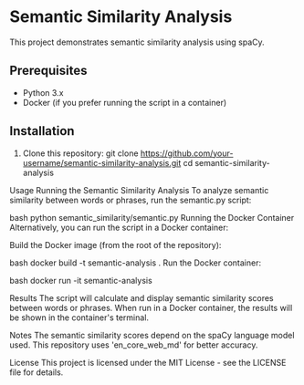 # Semantic Similarity Analysis

This project demonstrates semantic similarity analysis using spaCy.

## Prerequisites

- Python 3.x
- Docker (if you prefer running the script in a container)

## Installation

1. Clone this repository: git clone https://github.com/your-username/semantic-similarity-analysis.git
   cd semantic-similarity-analysis

Usage
Running the Semantic Similarity Analysis
To analyze semantic similarity between words or phrases, run the semantic.py script:

bash
python semantic_similarity/semantic.py
Running the Docker Container
Alternatively, you can run the script in a Docker container:

Build the Docker image (from the root of the repository):

bash
docker build -t semantic-analysis .
Run the Docker container:

bash
docker run -it semantic-analysis

Results
The script will calculate and display semantic similarity scores between words or phrases.
When run in a Docker container, the results will be shown in the container's terminal.

Notes
The semantic similarity scores depend on the spaCy language model used. This repository uses 'en_core_web_md' for better accuracy.

License
This project is licensed under the MIT License - see the LICENSE file for details.

